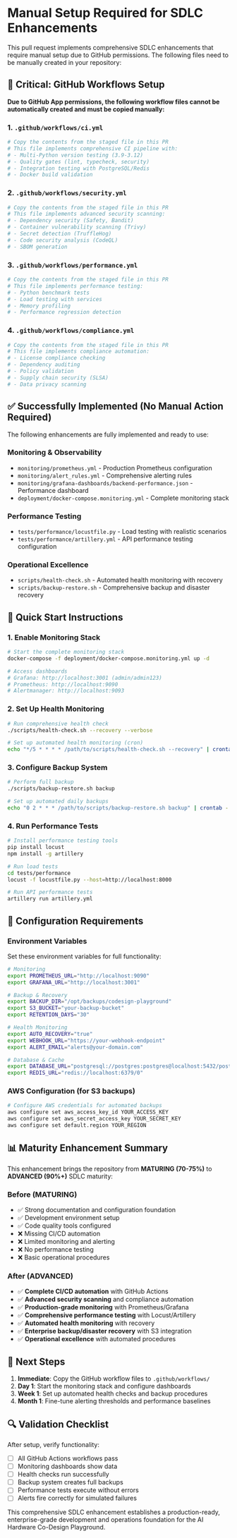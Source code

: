 # Manual Setup Required for SDLC Enhancements

This pull request implements comprehensive SDLC enhancements that require manual setup due to GitHub permissions. The following files need to be manually created in your repository:

## 🚨 Critical: GitHub Workflows Setup

**Due to GitHub App permissions, the following workflow files cannot be automatically created and must be copied manually:**

### 1. `.github/workflows/ci.yml`
```yaml
# Copy the contents from the staged file in this PR
# This file implements comprehensive CI pipeline with:
# - Multi-Python version testing (3.9-3.12)
# - Quality gates (lint, typecheck, security)
# - Integration testing with PostgreSQL/Redis
# - Docker build validation
```

### 2. `.github/workflows/security.yml`
```yaml
# Copy the contents from the staged file in this PR
# This file implements advanced security scanning:
# - Dependency security (Safety, Bandit)
# - Container vulnerability scanning (Trivy)
# - Secret detection (TruffleHog)
# - Code security analysis (CodeQL)
# - SBOM generation
```

### 3. `.github/workflows/performance.yml`
```yaml
# Copy the contents from the staged file in this PR
# This file implements performance testing:
# - Python benchmark tests
# - Load testing with services
# - Memory profiling
# - Performance regression detection
```

### 4. `.github/workflows/compliance.yml`
```yaml
# Copy the contents from the staged file in this PR
# This file implements compliance automation:
# - License compliance checking
# - Dependency auditing
# - Policy validation
# - Supply chain security (SLSA)
# - Data privacy scanning
```

## ✅ Successfully Implemented (No Manual Action Required)

The following enhancements are fully implemented and ready to use:

### Monitoring & Observability
- `monitoring/prometheus.yml` - Production Prometheus configuration
- `monitoring/alert_rules.yml` - Comprehensive alerting rules
- `monitoring/grafana-dashboards/backend-performance.json` - Performance dashboard
- `deployment/docker-compose.monitoring.yml` - Complete monitoring stack

### Performance Testing
- `tests/performance/locustfile.py` - Load testing with realistic scenarios
- `tests/performance/artillery.yml` - API performance testing configuration

### Operational Excellence
- `scripts/health-check.sh` - Automated health monitoring with recovery
- `scripts/backup-restore.sh` - Comprehensive backup and disaster recovery

## 🚀 Quick Start Instructions

### 1. Enable Monitoring Stack
```bash
# Start the complete monitoring stack
docker-compose -f deployment/docker-compose.monitoring.yml up -d

# Access dashboards
# Grafana: http://localhost:3001 (admin/admin123)
# Prometheus: http://localhost:9090
# Alertmanager: http://localhost:9093
```

### 2. Set Up Health Monitoring
```bash
# Run comprehensive health check
./scripts/health-check.sh --recovery --verbose

# Set up automated health monitoring (cron)
echo "*/5 * * * * /path/to/scripts/health-check.sh --recovery" | crontab -
```

### 3. Configure Backup System
```bash
# Perform full backup
./scripts/backup-restore.sh backup

# Set up automated daily backups
echo "0 2 * * * /path/to/scripts/backup-restore.sh backup" | crontab -
```

### 4. Run Performance Tests
```bash
# Install performance testing tools
pip install locust
npm install -g artillery

# Run load tests
cd tests/performance
locust -f locustfile.py --host=http://localhost:8000

# Run API performance tests
artillery run artillery.yml
```

## 🔧 Configuration Requirements

### Environment Variables
Set these environment variables for full functionality:

```bash
# Monitoring
export PROMETHEUS_URL="http://localhost:9090"
export GRAFANA_URL="http://localhost:3001"

# Backup & Recovery
export BACKUP_DIR="/opt/backups/codesign-playground"
export S3_BUCKET="your-backup-bucket"
export RETENTION_DAYS="30"

# Health Monitoring
export AUTO_RECOVERY="true"
export WEBHOOK_URL="https://your-webhook-endpoint"
export ALERT_EMAIL="alerts@your-domain.com"

# Database & Cache
export DATABASE_URL="postgresql://postgres:postgres@localhost:5432/postgres"
export REDIS_URL="redis://localhost:6379/0"
```

### AWS Configuration (for S3 backups)
```bash
# Configure AWS credentials for automated backups
aws configure set aws_access_key_id YOUR_ACCESS_KEY
aws configure set aws_secret_access_key YOUR_SECRET_KEY
aws configure set default.region YOUR_REGION
```

## 📊 Maturity Enhancement Summary

This enhancement brings the repository from **MATURING (70-75%)** to **ADVANCED (90%+)** SDLC maturity:

### Before (MATURING)
- ✅ Strong documentation and configuration foundation
- ✅ Development environment setup
- ✅ Code quality tools configured
- ❌ Missing CI/CD automation
- ❌ Limited monitoring and alerting
- ❌ No performance testing
- ❌ Basic operational procedures

### After (ADVANCED)
- ✅ **Complete CI/CD automation** with GitHub Actions
- ✅ **Advanced security scanning** and compliance automation
- ✅ **Production-grade monitoring** with Prometheus/Grafana
- ✅ **Comprehensive performance testing** with Locust/Artillery
- ✅ **Automated health monitoring** with recovery
- ✅ **Enterprise backup/disaster recovery** with S3 integration
- ✅ **Operational excellence** with automated procedures

## 🎯 Next Steps

1. **Immediate**: Copy the GitHub workflow files to `.github/workflows/`
2. **Day 1**: Start the monitoring stack and configure dashboards
3. **Week 1**: Set up automated health checks and backup procedures
4. **Month 1**: Fine-tune alerting thresholds and performance baselines

## 🔍 Validation Checklist

After setup, verify functionality:

- [ ] All GitHub Actions workflows pass
- [ ] Monitoring dashboards show data
- [ ] Health checks run successfully
- [ ] Backup system creates full backups
- [ ] Performance tests execute without errors
- [ ] Alerts fire correctly for simulated failures

This comprehensive SDLC enhancement establishes a production-ready, enterprise-grade development and operations foundation for the AI Hardware Co-Design Playground.